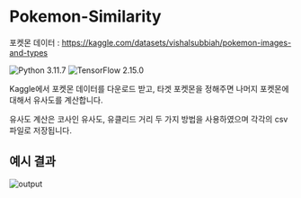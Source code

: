 # Pokemon-Similarity

포켓몬 데이터 : https://kaggle.com/datasets/vishalsubbiah/pokemon-images-and-types

![Python 3.11.7](https://img.shields.io/badge/python-3.11.7-blue.svg)
![TensorFlow 2.15.0](https://img.shields.io/badge/TensorFlow-2.15.0-orange.svg)


Kaggle에서 포켓몬 데이터를 다운로드 받고, 타겟 포켓몬을 정해주면 나머지 포켓몬에 대해서 유사도를 계산합니다.

유사도 계산은 코사인 유사도, 유클리드 거리 두 가지 방법을 사용하였으며 각각의 csv 파일로 저장됩니다.



## 예시 결과

![output](https://github.com/k-3730/Pokemon-Similarity/assets/45035923/0a5b0f81-b16e-4c32-abb8-f3b2badfdd09)
